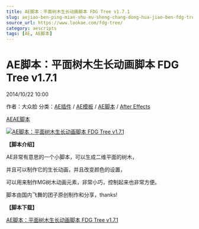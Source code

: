 ```yaml
---
title: AE脚本：平面树木生长动画脚本 FDG Tree v1.7.1
slug: aejiao-ben-ping-mian-shu-mu-sheng-chang-dong-hua-jiao-ben-fdg-tree-v1-7-1
source_url: https://www.lookae.com/fdg-tree/
category: aescripts
tags: [AE, AE脚本]
---
```

# AE脚本：平面树木生长动画脚本 FDG Tree v1.7.1

2014/10/22 10:00

作者：大众脸
分类：[AE插件](https://www.lookae.com/after-effects/aechajian/) / [AE模板](https://www.lookae.com/after-effects/other-after-effects/) / [AE脚本](https://www.lookae.com/after-effects/aescripts/) / [After Effects](https://www.lookae.com/after-effects/)

[AE](https://www.lookae.com/tag/ae/)[AE脚本](https://www.lookae.com/tag/ae%e8%84%9a%e6%9c%ac/)

[![AE脚本：平面树木生长动画脚本 FDG Tree v1.7.1](https://www.lookae.com/wp-content/uploads/2014/10/FDG-Tree.jpg "AE脚本：平面树木生长动画脚本 FDG Tree v1.7.1-LookAE.com")](https://www.lookae.com/wp-content/uploads/2014/10/FDG-Tree.jpg)

**【脚本介绍】**

AE非常有意思的一个小脚本，可以生成二维平面的树木，

并且可以制作它的生长动画，并且改变颜色的设置，

可以用来制作MG树木动画元素，非常小巧，控制起来也非常方便。

脚本由国内飞舞的团子原创制作和分享，thanks!

**【脚本下载】**

[AE脚本：平面树木生长动画脚本 FDG Tree v1.7.1](https://www.400gb.com/file/76519301)
